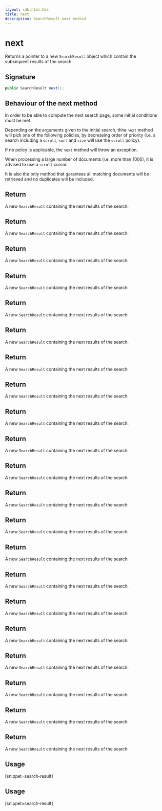 ```yaml
---
layout: sdk.html.hbs
title: next
description: SearchResult next method
---
```


# next

Returns a pointer to a new `SearchResult` object which contain the subsequent results of the search.

## Signature

```csharp
public SearchResult next();

```

## Behaviour of the next method

In order to be able to compute the next search page, some initial conditions must be met.

Depending on the arguments given to the initial search, thhe `next` method will pick one of the following policies, by decreasing order of priority (i.e. a search including a `scroll`, `sort` and `size` will use the `scroll` policy).

If no policy is applicable, the `next` method will throw an exception.

<div class="alert alert-info">
  <p>
  When processing a large number of documents (i.e. more than 1000), it is advised to use a <code>scroll</code> cursor.
  </p>
  <p>
  It is also the only method that garantees all matching documents will be retrieved and no duplicates will be included.
  </p>
</div>

## Return

A new `SearchResult` containing the next results of the search.

## Return

A new `SearchResult` containing the next results of the search.

## Return

A new `SearchResult` containing the next results of the search.

## Return

A new `SearchResult` containing the next results of the search.

## Return

A new `SearchResult` containing the next results of the search.

## Return

A new `SearchResult` containing the next results of the search.

## Return

A new `SearchResult` containing the next results of the search.

## Return

A new `SearchResult` containing the next results of the search.

## Return

A new `SearchResult` containing the next results of the search.

## Return

A new `SearchResult` containing the next results of the search.

## Return

A new `SearchResult` containing the next results of the search.

## Return

A new `SearchResult` containing the next results of the search.

## Return

A new `SearchResult` containing the next results of the search.

## Return

A new `SearchResult` containing the next results of the search.

## Return

A new `SearchResult` containing the next results of the search.

## Return

A new `SearchResult` containing the next results of the search.

## Return

A new `SearchResult` containing the next results of the search.

## Return

A new `SearchResult` containing the next results of the search.

## Return

A new `SearchResult` containing the next results of the search.

## Return

A new `SearchResult` containing the next results of the search.

## Return

A new `SearchResult` containing the next results of the search.

## Usage

[snippet=search-result]
## Usage

[snippet=search-result]
